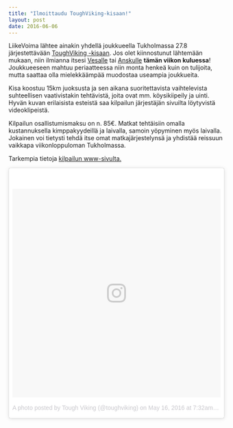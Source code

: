 ```yaml
---
title: "Ilmoittaudu ToughViking-kisaan!"
layout: post
date: 2016-06-06
---
```

LiikeVoima lähtee ainakin yhdellä joukkueella Tukholmassa 27.8 järjestettävään [ToughViking -kisaan](http://toughviking.se).
Jos olet kiinnostunut lähtemään mukaan, niin ilmianna itsesi [Vesalle](mailto:vesa@liikevoima.fi) tai [Anskulle](mailto:ansku@liikevoima.fi) **tämän viikon kuluessa**! Joukkueeseen mahtuu periaatteessa niin monta henkeä kuin on tulijoita,  mutta saattaa olla mielekkäämpää muodostaa useampia joukkueita. 

Kisa koostuu 15km juoksusta ja sen aikana suoritettavista vaihtelevista suhteellisen vaativistakin tehtävistä, joita ovat mm. köysikiipeily ja uinti. Hyvän kuvan erilaisista esteistä saa kilpailun järjestäjän sivuilta löytyvistä videoklipeistä. 

Kilpailun osallistumismaksu on n. 85&euro;. Matkat tehtäisiin omalla kustannuksella kimppakyydeillä ja laivalla, samoin yöpyminen myös laivalla. Jokainen voi tietysti tehdä itse omat matkajärjestelynsä ja yhdistää reissuun vaikkapa viikonloppuloman Tukholmassa. 

Tarkempia tietoja [kilpailun www-sivulta.](http://toughviking.se)

<blockquote class="instagram-media" data-instgrm-version="7" style=" background:#FFF; border:0; border-radius:3px; box-shadow:0 0 1px 0 rgba(0,0,0,0.5),0 1px 10px 0 rgba(0,0,0,0.15); margin: 1px; max-width:658px; padding:0; width:99.375%; width:-webkit-calc(100% - 2px); width:calc(100% - 2px);"><div style="padding:8px;"> <div style=" background:#F8F8F8; line-height:0; margin-top:40px; padding:50.0% 0; text-align:center; width:100%;"> <div style=" background:url(data:image/png;base64,iVBORw0KGgoAAAANSUhEUgAAACwAAAAsCAMAAAApWqozAAAABGdBTUEAALGPC/xhBQAAAAFzUkdCAK7OHOkAAAAMUExURczMzPf399fX1+bm5mzY9AMAAADiSURBVDjLvZXbEsMgCES5/P8/t9FuRVCRmU73JWlzosgSIIZURCjo/ad+EQJJB4Hv8BFt+IDpQoCx1wjOSBFhh2XssxEIYn3ulI/6MNReE07UIWJEv8UEOWDS88LY97kqyTliJKKtuYBbruAyVh5wOHiXmpi5we58Ek028czwyuQdLKPG1Bkb4NnM+VeAnfHqn1k4+GPT6uGQcvu2h2OVuIf/gWUFyy8OWEpdyZSa3aVCqpVoVvzZZ2VTnn2wU8qzVjDDetO90GSy9mVLqtgYSy231MxrY6I2gGqjrTY0L8fxCxfCBbhWrsYYAAAAAElFTkSuQmCC); display:block; height:44px; margin:0 auto -44px; position:relative; top:-22px; width:44px;"></div></div><p style=" color:#c9c8cd; font-family:Arial,sans-serif; font-size:14px; line-height:17px; margin-bottom:0; margin-top:8px; overflow:hidden; padding:8px 0 7px; text-align:center; text-overflow:ellipsis; white-space:nowrap;"><a href="https://www.instagram.com/p/BFeLu24v1D9/" style=" color:#c9c8cd; font-family:Arial,sans-serif; font-size:14px; font-style:normal; font-weight:normal; line-height:17px; text-decoration:none;" target="_blank">A photo posted by Tough Viking (@toughviking)</a> on <time style=" font-family:Arial,sans-serif; font-size:14px; line-height:17px;" datetime="2016-05-16T14:32:57+00:00">May 16, 2016 at 7:32am PDT</time></p></div></blockquote> <script async defer src="//platform.instagram.com/en_US/embeds.js"></script>


